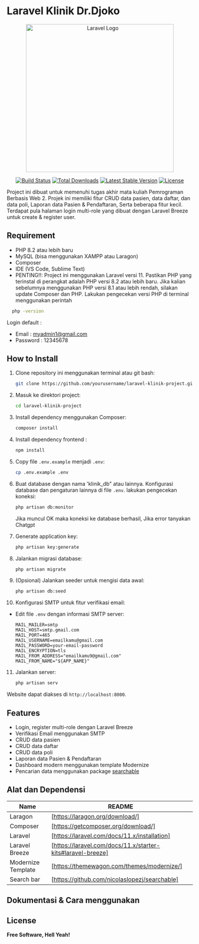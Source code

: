 # Laravel Klinik Dr.Djoko

<p align="center"><a href="https://laravel.com" target="_blank"><img src="https://raw.githubusercontent.com/laravel/art/master/logo-lockup/5%20SVG/2%20CMYK/1%20Full%20Color/laravel-logolockup-cmyk-red.svg" width="400" alt="Laravel Logo"></a></p>

<p align="center">
<a href="https://github.com/laravel/framework/actions"><img src="https://github.com/laravel/framework/workflows/tests/badge.svg" alt="Build Status"></a>
<a href="https://packagist.org/packages/laravel/framework"><img src="https://img.shields.io/packagist/dt/laravel/framework" alt="Total Downloads"></a>
<a href="https://packagist.org/packages/laravel/framework"><img src="https://img.shields.io/packagist/v/laravel/framework" alt="Latest Stable Version"></a>
<a href="https://packagist.org/packages/laravel/framework"><img src="https://img.shields.io/packagist/l/laravel/framework" alt="License"></a>
</p>

Project ini dibuat untuk memenuhi tugas akhir mata kuliah Pemrograman Berbasis Web 2. 
Projek ini memiliki fitur CRUD data pasien, data daftar, dan data poli, Laporan data Pasien & Pendaftaran, Serta beberapa fitur kecil. Terdapat pula halaman login multi-role yang dibuat dengan Laravel Breeze untuk create & register user.

## Requirement
- PHP 8.2 atau lebih baru
- MySQL (bisa menggunakan XAMPP atau Laragon)
- Composer
- IDE (VS Code, Sublime Text)
- PENTING!!: Project ini menggunakan Laravel versi 11. Pastikan PHP yang terinstal di perangkat adalah PHP versi 8.2 atau lebih baru. Jika kalian sebelumnya menggunakan PHP versi 8.1 atau lebih rendah, silakan update Composer dan PHP. Lakukan pengecekan versi PHP di terminal menggunakan perintah
 ```bash
   php -version
   ```

Login default : 
- Email : myadmin1@gmail.com
- Password : 12345678
  
## How to Install

1. Clone repository ini menggunakan terminal atau git bash:
   ```bash
   git clone https://github.com/yourusername/laravel-klinik-project.git
   ```
2. Masuk ke direktori project:
   ```bash
   cd laravel-klinik-project
   ```
3. Install dependency menggunakan Composer:
   ```bash
   composer install
   ```
4. Install dependency frontend :
   ```bash
   npm install
   ```
5. Copy file `.env.example` menjadi `.env`:
   ```bash
   cp .env.example .env
   ```
6. Buat database dengan nama 'klinik_db" atau lainnya. Konfigurasi database dan pengaturan lainnya di file `.env`.
   lakukan pengecekan koneksi:
   ```bash
   php artisan db:monitor
   ```
   Jika muncul OK maka koneksi ke database berhasil, Jika error tanyakan Chatgpt

7. Generate application key:
   ```bash
   php artisan key:generate
   ```
8. Jalankan migrasi database:
   ```bash
   php artisan migrate
   ```
9. (Opsional) Jalankan seeder untuk mengisi data awal:
   ```bash
   php artisan db:seed
   ```
10. Konfigurasi SMTP untuk fitur verifikasi email:
   - Edit file `.env` dengan informasi SMTP server:
     ```env
     MAIL_MAILER=smtp
     MAIL_HOST=smtp.gmail.com
     MAIL_PORT=465
     MAIL_USERNAME=emailkamu@gmail.com
     MAIL_PASSWORD=your-email-password
     MAIL_ENCRYPTION=tls
     MAIL_FROM_ADDRESS="emailkamu9@gmail.com"
     MAIL_FROM_NAME="${APP_NAME}"
     ```
11. Jalankan server:
    ```bash
    php artisan serv
    ```
Website dapat diakses di `http://localhost:8000`.

## Features

- Login, register multi-role dengan Laravel Breeze
- Verifikasi Email menggunakan SMTP
- CRUD data pasien
- CRUD data daftar
- CRUD data poli
- Laporan data Pasien & Pendaftaran 
- Dashboard modern menggunakan template Modernize
- Pencarian data menggunakan package [searchable](https://github.com/nicolaslopezj/searchable)

## Alat dan Dependensi

| Name | README |
| ------ | ------ |
| Laragon | [https://laragon.org/download/] |
| Composer | [https://getcomposer.org/download/] |
| Laravel | [https://laravel.com/docs/11.x/installation] |
| Laravel Breeze | [https://laravel.com/docs/11.x/starter-kits#laravel-breeze] |
| Modernize Template | [https://themewagon.com/themes/modernize/] |
| Search bar | [https://github.com/nicolaslopezj/searchable] |

## Dokumentasi & Cara menggunakan

## License

**Free Software, Hell Yeah!**
